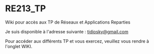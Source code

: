 # RE213_TP
Wiki pour accès aux TP de Réseaux et Applications Reparties

Je suis disponible à l'adresse suivante : tidiosky@gmail.com

Pour accéder aux différents TP et vous exercez, veuillez vous rendre à l'onglet WIKI.
